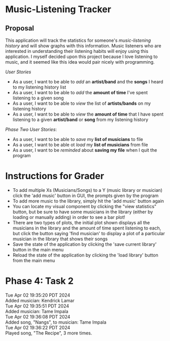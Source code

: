 # Music-Listening Tracker

## Proposal
This application will track the statistics for 
someone's *music-listening history* and will show graphs with this 
information. Music listeners who are interested in 
understanding their listening habits will enjoy using this application.
I myself decided upon this project because I love 
listening to music, and it seemed like this idea would pair nicely 
with programming.


*User Stories*
- As a user, I want to be able to *add* an **artist/band** and the **songs**
I heard to my listening history list
- As a user, I want to be able to *add* the **amount of time** I've spent listening
to a given song
- As a user, I want to be able to *view* the list of **artists/bands** on my listening history
- As a user, I want to be able to *view* the **amount of time** that I have spent
listening to a given **artist/band** or **song** from my listening history

*Phase Two User Stories*:
- As a user, I want to be able to *save* my **list of musicians** to file
- As a user, I want to be able ot *load* my **list of musicians** from file
- As a user, I want to be *reminded* about **saving my file** when I quit the program


# Instructions for Grader
- To add multiple Xs (Musicians/Songs) to a Y (music library or musician) click the 'add music' button in GUI, 
the prompts given by the program
- To add more music to the library, simply hit the 'add music' button again
- You can locate my visual component by clicking the "view statistics" button, but be sure to 
have some musicians in the library (either by loading or manually adding) in order to see a bar plot!
- There are two types of plots, the initial plot shown displays all the musicians in the 
library and the amount of time spent listening to each, but click the button saying 'find musician' to
display a plot of a particular musician in the library that shows their songs
- Save the state of the application by clicking the 'save current library' button in the main menu
- Reload the state of the application by clicking the 'load library' button from the main menu

# Phase 4: Task 2
Tue Apr 02 19:35:20 PDT 2024 \
Added musician: Kendrick Lamar \
Tue Apr 02 19:35:51 PDT 2024  \
Added musician: Tame Impala \
Tue Apr 02 19:36:08 PDT 2024 \
Added song, "Nangs", to musician: Tame Impala \
Tue Apr 02 19:36:22 PDT 2024 \
Played song, "The Recipe", 3 more times. 